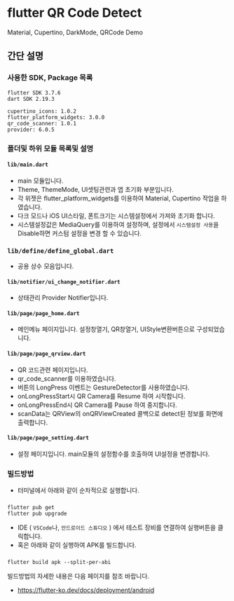 # flutter QR Code Detect

Material, Cupertino, DarkMode, QRCode Demo

## 간단 설명

### 사용한 SDK, Package 목록

    flutter SDK 3.7.6                 
    dart SDK 2.19.3

    cupertino_icons: 1.0.2
    flutter_platform_widgets: 3.0.0
    qr_code_scanner: 1.0.1
    provider: 6.0.5


### 폴더및 하위 모듈 목록및 설명


#### `lib/main.dart`
- main 모듈입니다. 
- Theme, ThemeMode, UI셋팅관련과 앱 초기화 부분입니다.
- 각 위젯은 flutter_platform_widgets를 이용하여 Material, Cupertino 작업을 하였습니다.
- 다크 모드나 iOS UI스타일, 폰트크기는 시스템설정에서 가져와 초기화 합니다.
- 시스템설정값은 MediaQuery를 이용하여 설정하며, 설정에서 `시스템설정 사용`을 Disable하면 커스텀 설정을 변경 할 수 있습니다.
###  `lib/define/define_global.dart`
- 공용 상수 모음입니다.

####  `lib/notifier/ui_change_notifier.dart`
- 상태관리 Provider Notifier입니다.  


####  `lib/page/page_home.dart`
- 메인메뉴 페이지입니다. 설정창열기, QR창열거, UIStyle변환버튼으로 구성되었습니다.

####  `lib/page/page_qrview.dart`
- QR 코드관련 페이지입니다.
- qr_code_scanner를 이용하였습니다. 
- 버튼의 LongPress 이벤트는 GestureDetector를 사용하였습니다. 
- onLongPressStart시 QR Camera를 Resume 하여 시작합니다. 
- onLongPressEnd시 QR Camera를 Pause 하여 중지합니다. 
- scanData는 QRView의 onQRViewCreated 콜백으로 detect된 정보를 화면에 출력합니다. 

####  `lib/page/page_setting.dart`
- 설정 페이지입니다. main모듈의 설정함수를 호출하여 UI설정을 변경합니다.



### 빌드방법
- 터미널에서 아래와 같이 순차적으로 실행합니다.
###
    flutter pub get
    flutter pub upgrade

- IDE ( `VSCode`나, `안드로이드 스튜디오` ) 에서 테스트 장비를 연결하여 실행버튼을 클릭합니다.
- 혹은 아래와 같이 실행하여 APK를 빌드합니다.
       
###
    flutter build apk --split-per-abi 

빌드방법의 자세한 내용은 다음 페이지를 참조 바랍니다.
- https://flutter-ko.dev/docs/deployment/android


